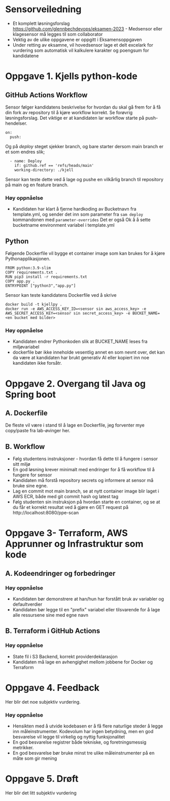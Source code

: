 # Sensorveiledning 

* Et komplett løsningsforslag  https://github.com/glennbechdevops/eksamen-2023 - Medsensor eller klagesensor må legges til som collaborator 
* Vektig av de ulike oppgavene er oppgitt i Eksamensoppgaven
* Under retting av eksamne, vil hovedsensor lage et delt excelark for vurdering som automatisk vil kalkulere karakter og poengsum for kandidatene

# Oppgave 1. Kjells python-kode

## GitHub Actions Workflow

Sensor følger kandidatens beskrivelse for hvordan du skal gå frem for å få din fork av repository til å  kjøre workflow korrekt.
Se forøvrig løsningsforslag. Det viktige er at kandidaten lar workflow starte på push-hendelser. 
 
```shell
on:
  push:
```

Og på *deploy* steget sjekker branch, og bare starter dersom main branch er et som endres slik;

```shell
  - name: Deploy
    if: github.ref == 'refs/heads/main'
    working-directory: ./kjell
```

Sensor kan teste dette ved å lage og pushe en vilkårlig branch til repository på main og en feature branch.


### Høy oppnåelse

* Kandidaten har klart å fjerne hardkoding av Bucketnavn fra template.yml, og sender det inn som parameter
  fra ``sam deploy`` kommandonen med ```parameter-overrides``` Det er også Ok å å sette bucketname environment variabel
  i template.yml
  

## Python

Følgende Dockerfile vil bygge et container image som kan brukes for å kjøre Pythonapplikasjonen.  

````
FROM python:3.9-slim
COPY requirements.txt .
RUN pip3 install -r requirements.txt
COPY app.py .
ENTRYPOINT ["python3","app.py"]
````

Sensor kan teste kandidatens Dockerfile ved å skrive

```
docker build -t kjellpy . 
docker run -e AWS_ACCESS_KEY_ID=<sensor sin aws_access_key> -e AWS_SECRET_ACCESS_KEY=<sensor sin secret_access_key> -e BUCKET_NAME=<en bucket med bilder>
```

### Høy oppnåelse

* Kandidaten endrer Pythonkoden slik at BUCKET_NAME leses fra miljøvariabel
* dockerfile bør ikke inneholde vesentlig annet en som nevnt over, det kan da være at kandidaten har brukt generativ AI eller kopiert inn noe kandidaten ikke forsåtr. 

# Oppgave 2. Overgang til Java og Spring boot


## A. Dockerfile 

De fleste vil være i stand til å lage en Dockerfile, jeg forventer mye copy/paste fra 
lab-øvinger her. 

## B. Workflow 

* Følg studentens instruksjoner - hvordan få dette til å fungere i sensor sitt miljø
* En god løsning krever minimalt med endringer for å få workflow til å fungere for sensor
* Kandidaten må forstå repository secrets og informere at sensor må bruke sine egne. 
* Lag en commit mot main branch, se at nytt container image blir laget i AWS ECR, både med git commit hash og latest tag
* Følg studenten sin instruksjon på hvordan starte en container, og se at du får et korrekt resultat ved å gjøre en GET
  request på http://localhost:8080/ppe-scan

# Oppgave 3- Terraform, AWS Apprunner og Infrastruktur som kode

## A. Kodeendringer og forbedringer

### Høy oppnåelse 

* Kandidaten bør demonstrere at han/hun har forstått bruk av variabler og defaultverdier 
* Kandidaten bør legge til en "prefix" variabel eller tilsvarende for å lage alle ressursene sine med egne navn 

## B. Terraform i GitHub Actions

### Høy oppnåelse 

* State fil i S3 Backend, korrekt providerdeklarasjon 
* Kandidaten må lage en avhengighet mellom jobbene for Docker og Terraform

# Oppgave 4. Feedback

Her blir det noe subjektiv vurdering. 

### Høy oppnåelse 

* Hensikten med å utvide kodebasen er å få flere naturlige steder å legge inn måleinstrumenter. Kodevolum har ingen
  betydning, men en god besvarelse vil  legge til virkelig og nyttig funksjonalitet
* En god besvarelse registrer både tekniske, og foretningsmessig metrikker.
* En god besvarelse bør bruke minst tre ulike måleinstrumenter på en måte som gir mening



# Oppgave 5. Drøft

Her blir det litt subjektiv vurdering




